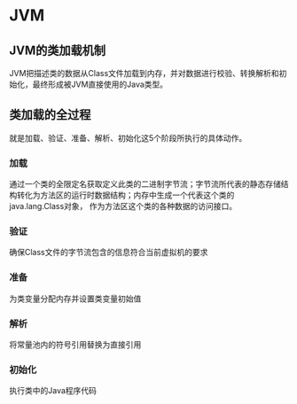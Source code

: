 # JVM
## JVM的类加载机制
JVM把描述类的数据从Class文件加载到内存，并对数据进行校验、转换解析和初始化，最终形成被JVM直接使用的Java类型。
## 类加载的全过程
就是加载、验证、准备、解析、初始化这5个阶段所执行的具体动作。
### 加载
通过一个类的全限定名获取定义此类的二进制字节流；字节流所代表的静态存储结构转化为方法区的运行时数据结构；内存中生成一个代表这个类的java.lang.Class对象，
作为方法区这个类的各种数据的访问接口。
### 验证
确保Class文件的字节流包含的信息符合当前虚拟机的要求
### 准备
为类变量分配内存并设置类变量初始值
### 解析
将常量池内的符号引用替换为直接引用
### 初始化
执行类中的Java程序代码


